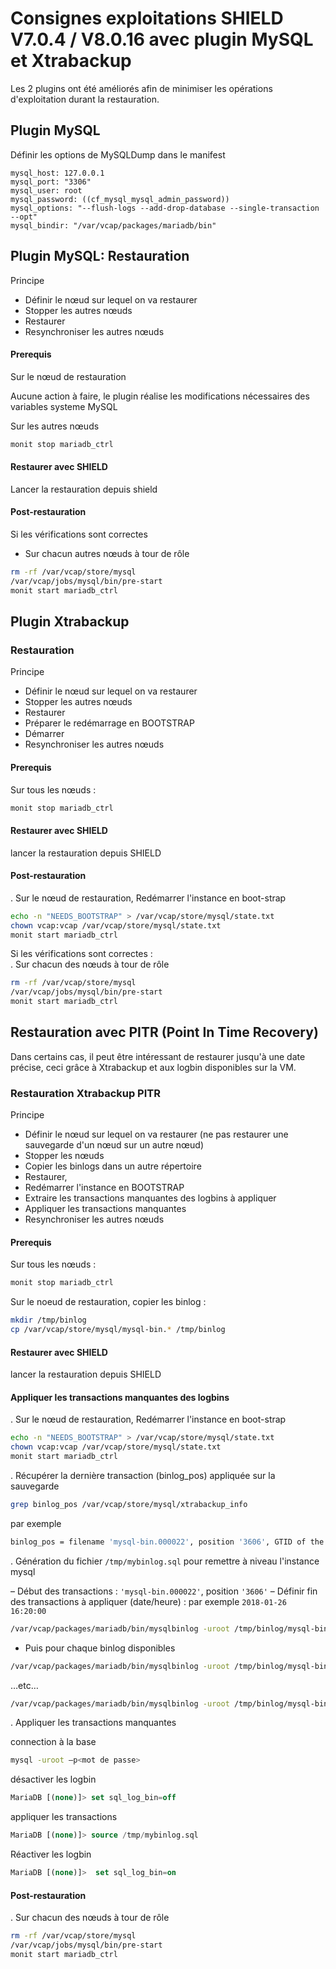 # Consignes exploitations SHIELD V7.0.4 / V8.0.16 avec plugin MySQL et Xtrabackup 

Les 2 plugins ont été améliorés afin de minimiser les opérations d'exploitation durant la restauration.

## Plugin MySQL

Définir les options de MySQLDump dans le manifest

```
mysql_host: 127.0.0.1
mysql_port: "3306"
mysql_user: root
mysql_password: ((cf_mysql_mysql_admin_password))
mysql_options: "--flush-logs --add-drop-database --single-transaction  --opt"
mysql_bindir: "/var/vcap/packages/mariadb/bin"
```

## Plugin MySQL: Restauration

Principe

- Définir le nœud sur lequel on va restaurer
- Stopper les autres nœuds
- Restaurer
- Resynchroniser les autres nœuds

#### Prerequis  

Sur le nœud de restauration  

Aucune action à faire, le plugin réalise les modifications nécessaires des variables systeme MySQL 

Sur les autres nœuds

```sh
monit stop mariadb_ctrl
```

#### Restaurer avec SHIELD

Lancer la restauration depuis shield

#### Post-restauration

Si les vérifications sont correctes
- Sur chacun autres nœuds à tour de rôle  

```sh
rm -rf /var/vcap/store/mysql
/var/vcap/jobs/mysql/bin/pre-start
monit start mariadb_ctrl
```

## Plugin Xtrabackup

### Restauration

Principe 

- Définir le nœud sur lequel on va restaurer
- Stopper les autres nœuds
- Restaurer
- Préparer le redémarrage en BOOTSTRAP
- Démarrer
- Resynchroniser les autres nœuds

#### Prerequis
Sur tous les nœuds :  

```sh
monit stop mariadb_ctrl
```

#### Restaurer avec SHIELD  

lancer la restauration depuis SHIELD 

#### Post-restauration 

. Sur le nœud de restauration, Redémarrer l'instance en boot-strap  

```sh
echo -n "NEEDS_BOOTSTRAP" > /var/vcap/store/mysql/state.txt
chown vcap:vcap /var/vcap/store/mysql/state.txt
monit start mariadb_ctrl
```

Si les vérifications sont correctes :  
. Sur chacun des nœuds à tour de rôle  

```sh
rm -rf /var/vcap/store/mysql
/var/vcap/jobs/mysql/bin/pre-start
monit start mariadb_ctrl
```

## Restauration avec PITR (Point In Time Recovery)
Dans certains cas, il peut être intéressant de restaurer jusqu'à une date précise, ceci grâce à Xtrabackup et aux logbin disponibles sur la VM.

### Restauration Xtrabackup PITR

Principe 

- Définir le nœud sur lequel on va restaurer (ne pas restaurer une sauvegarde d'un nœud sur un autre nœud)
- Stopper les nœuds
- Copier les binlogs dans un autre répertoire
- Restaurer,
- Redémarrer l'instance en BOOTSTRAP
- Extraire les transactions manquantes des logbins à appliquer
- Appliquer les transactions manquantes 
- Resynchroniser les autres nœuds


#### Prerequis
Sur tous les nœuds :  

```sh
monit stop mariadb_ctrl
```

Sur le noeud de restauration, copier les binlog :  

```sh
mkdir /tmp/binlog
cp /var/vcap/store/mysql/mysql-bin.* /tmp/binlog
```

#### Restaurer avec SHIELD  

lancer la restauration depuis SHIELD 

#### Appliquer les transactions manquantes des logbins

. Sur le nœud de restauration, Redémarrer l'instance en boot-strap  

```sh
echo -n "NEEDS_BOOTSTRAP" > /var/vcap/store/mysql/state.txt
chown vcap:vcap /var/vcap/store/mysql/state.txt
monit start mariadb_ctrl
```

. Récupérer la dernière transaction (binlog_pos) appliquée sur la sauvegarde

```sh
grep binlog_pos /var/vcap/store/mysql/xtrabackup_info
```
par exemple

```sh
binlog_pos = filename 'mysql-bin.000022', position '3606', GTID of the last change '0-1-1397001'
```

. Génération du fichier `/tmp/mybinlog.sql` pour remettre à niveau l'instance mysql

– Début des transactions : `'mysql-bin.000022'`, position `'3606'`
– Définir fin des transactions à appliquer (date/heure) : par exemple `2018-01-26 16:20:00`

```sh
/var/vcap/packages/mariadb/bin/mysqlbinlog -uroot /tmp/binlog/mysql-bin.000022 --start-position=3606 --stop-datetime="2018-01-26 16:20:00" > /tmp/mybinlog.sql
```

- Puis pour chaque binlog disponibles

```sh
/var/vcap/packages/mariadb/bin/mysqlbinlog -uroot /tmp/binlog/mysql-bin.000023 --stop-datetime="2018-01-26 16:20:00" >> /tmp/mybinlog.sql
```

…etc…
```sh
/var/vcap/packages/mariadb/bin/mysqlbinlog -uroot /tmp/binlog/mysql-bin.000027 --stop-datetime="2018-01-26 16:20:00" >> /tmp/mybinlog.sql
```

. Appliquer les transactions manquantes 

connection à la base

```sh
mysql -uroot –p<mot de passe>
```

désactiver les logbin
```sql 
MariaDB [(none)]> set sql_log_bin=off
```
appliquer les transactions

```sql 
MariaDB [(none)]> source /tmp/mybinlog.sql
```
Réactiver les logbin

```sql
MariaDB [(none)]>  set sql_log_bin=on
```

#### Post-restauration 

. Sur chacun des nœuds à tour de rôle  

```sh
rm -rf /var/vcap/store/mysql
/var/vcap/jobs/mysql/bin/pre-start
monit start mariadb_ctrl
```
